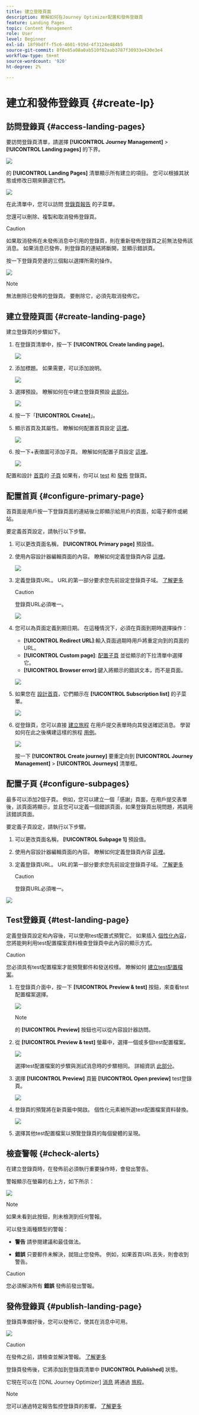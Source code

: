 ```yaml
---
title: 建立登陸頁面
description: 瞭解如何在Journey Optimizer配置和發佈登錄頁
feature: Landing Pages
topic: Content Management
role: User
level: Beginner
exl-id: 18f9bdff-f5c6-4601-919d-4f3124e484b5
source-git-commit: 8f0e85a08a0ab510f02aab3787f30933e430e3e4
workflow-type: tm+mt
source-wordcount: '920'
ht-degree: 2%

---
```


# 建立和發佈登錄頁 {#create-lp}

## 訪問登錄頁 {#access-landing-pages}

要訪問登錄頁清單，請選擇 **[!UICONTROL Journey Management]** > **[!UICONTROL Landing pages]** 的下界。

![](assets/lp_access-list.png)

的 **[!UICONTROL Landing Pages]** 清單顯示所有建立的項目。 您可以根據其狀態或修改日期來篩選它們。

![](assets/lp_access-list-filter.png)

在此清單中，您可以訪問 [登錄頁報告](lp-report.md) 的子菜單。

您還可以刪除、複製和取消發佈登錄頁。

>[!CAUTION]
>
>如果取消發佈在未發佈消息中引用的登錄頁，則在重新發佈登錄頁之前無法發佈該消息。 如果消息已發佈，則登錄頁的連結將斷開，並顯示錯誤頁。

按一下登錄頁旁邊的三個點以選擇所需的操作。

![](assets/lp_access-list-actions.png)

>[!NOTE]
>
>無法刪除已發佈的登錄頁。 要刪除它，必須先取消發佈它。

## 建立登陸頁面 {#create-landing-page}

建立登錄頁的步驟如下。

1. 在登錄頁清單中，按一下 **[!UICONTROL Create landing page]**。

   ![](assets/lp_create-lp.png)

1. 添加標題。 如果需要，可以添加說明。

   ![](assets/lp_create-lp-details.png)

1. 選擇預設。 瞭解如何在中建立登錄頁預設 [此部分](../configuration/lp-configuration.md#lp-create-preset)。

   ![](assets/lp_create-lp-presets.png)

1. 按一下「**[!UICONTROL Create]**」。

1. 顯示首頁及其屬性。 瞭解如何配置首頁設定 [這裡](#configure-primary-page)。

   ![](assets/lp_primary-page.png)

1. 按一下+表徵圖可添加子頁。 瞭解如何配置子頁設定 [這裡](#configure-subpages)。

   ![](assets/lp_add-subpage.png)

配置和設計 [首頁](#configure-primary-page)的 [子頁](#configure-subpages) 如果有，你可以 [test](#test-landing-page) 和 [發佈](#publish-landing-page) 登錄頁。

## 配置首頁 {#configure-primary-page}

首頁面是用戶按一下登錄頁面的連結後立即顯示給用戶的頁面，如電子郵件或網站。

要定義首頁設定，請執行以下步驟。

1. 可以更改頁面名稱， **[!UICONTROL Primary page]** 預設值。

1. 使用內容設計器編輯頁面的內容。 瞭解如何定義登錄頁內容 [這裡](design-lp.md)。

   ![](assets/lp_open-designer.png)

1. 定義登錄頁URL。 URL的第一部分要求您先前設定登錄頁子域。 [了解更多](../configuration/lp-configuration.md#lp-subdomains)

   >[!CAUTION]
   >
   >登錄頁URL必須唯一。

   ![](assets/lp_access-url.png)

1. 您可以為頁面定義到期日期。 在這種情況下，必須在頁面到期時選擇操作：

   * **[!UICONTROL Redirect URL]**:輸入頁面過期時用戶將重定向到的頁面的URL。
   * **[!UICONTROL Custom page]**: [配置子頁](#configure-subpages) 並從顯示的下拉清單中選擇它。
   * **[!UICONTROL Browser error]**:鍵入將顯示的錯誤文本，而不是頁面。

   ![](assets/lp_expiry-date.png)

   <!--1. In the **[!UICONTROL Additional data]** section, define a **[!UICONTROL Key]** and the corresponding **[!UICONTROL Parameter value]**. // you can define how the data entered in the landing page is managed once it has been submitted by a user??-->

1. 如果您在 [設計首頁](design-lp.md)，它們顯示在 **[!UICONTROL Subscription list]** 的子菜單。

   ![](assets/lp_subscription-list.png)

1. 從登錄頁，您可以直接 [建立旅程](../building-journeys/journey-gs.md#jo-build) 在用戶提交表單時向其發送確認消息。 學習如何在此之後構建這樣的旅程 [用例](lp-use-cases.md#subscription-to-a-service)。

   ![](assets/lp_create-journey.png)

   按一下 **[!UICONTROL Create journey]** 要重定向到 **[!UICONTROL Journey Management]** > **[!UICONTROL Journeys]** 清單框。

## 配置子頁 {#configure-subpages}

最多可以添加2個子頁。 例如，您可以建立一個「感謝」頁面，在用戶提交表單後，該頁面將顯示，並且您可以定義一個錯誤頁面，如果登錄頁出現問題，將調用該錯誤頁面。

要定義子頁設定，請執行以下步驟。

1. 可以更改頁面名稱， **[!UICONTROL Subpage 1]** 預設值。

1. 使用內容設計器編輯頁面的內容。 瞭解如何定義登錄頁內容 [這裡](design-lp.md)。

1. 定義登錄頁URL。 URL的第一部分要求您先前設定登錄頁子域。 [了解更多](../configuration/lp-configuration.md#lp-subdomains)

   >[!CAUTION]
   >
   >登錄頁URL必須唯一。

![](assets/lp_subpage-settings.png)

## Test登錄頁 {#test-landing-page}

定義登錄頁設定和內容後，可以使用test配置式預覽它。 如果插入 [個性化內容](../personalization/personalize.md)，您將能夠利用test配置檔案資料檢查登錄頁中此內容的顯示方式。

>[!CAUTION]
>
>您必須具有test配置檔案才能預覽郵件和發送校樣。 瞭解如何 [建立test配置檔案](../building-journeys/creating-test-profiles.md)。

1. 在登錄頁介面中，按一下 **[!UICONTROL Preview & test]** 按鈕，來查看test配置檔案選擇。

   ![](assets/lp_preview-button.png)

   >[!NOTE]
   >
   >的 **[!UICONTROL Preview]** 按鈕也可以從內容設計器訪問。

1. 從 **[!UICONTROL Preview & test]** 螢幕中，選擇一個或多個test配置檔案。

   ![](assets/lp_test-profiles.png)

   選擇test配置檔案的步驟與測試消息時的步驟相同。 詳細資訊 [此部分](../messages/preview.md#select-test-profiles)。

1. 選擇 **[!UICONTROL Preview]** 頁籤 **[!UICONTROL Open preview]** test登錄頁。

   ![](assets/lp_open-preview.png)

1. 登錄頁的預覽將在新頁籤中開啟。 個性化元素被所選test配置檔案資料替換。

   ![](assets/lp_preview.png)

1. 選擇其他test配置檔案以預覽登錄頁的每個變體的呈現。

## 檢查警報 {#check-alerts}

在建立登錄頁時，在發佈前必須執行重要操作時，會發出警告。

警報顯示在螢幕的右上方，如下所示：

![](assets/lp_alerts.png)

>[!NOTE]
>
>如果未看到此按鈕，則未檢測到任何警報。

可以發生兩種類型的警報：

* **警告** 請參閱建議和最佳做法。 <!--For example, a message will display if -->

* **錯誤** 只要郵件未解決，就阻止您發佈。 例如，如果首頁URL丟失，則會收到警告。

<!--All possible warnings and errors are detailed [below](#alerts-and-warnings).-->

>[!CAUTION]
>
> 您必須解決所有 **錯誤** 發佈前發出警報。

<!--The settings and elements checked by the system are listed below. You will also find information on how to adapt your configuration to resolve the corresponding issues.

**Warnings**:

* 

**Errors**:

* 

>[!CAUTION]
>
> To be able to publish your message, you must resolve all **error** alerts.
-->

## 發佈登錄頁 {#publish-landing-page}

登錄頁準備好後，您可以發佈它，使其在消息中可用。

![](assets/lp_publish.png)

>[!CAUTION]
>
>在發佈之前，請檢查並解決警報。 [了解更多](#check-alerts)

登錄頁發佈後，它將添加到登錄頁清單中 **[!UICONTROL Published]** 狀態。

它現在可以在 [!DNL Journey Optimizer] [消息](../messages/create-message.md) 將通過 [旅程](../building-journeys/journey.md)。

>[!NOTE]
>
>您可以通過特定報告監控登錄頁的影響。 [了解更多](lp-report.md)

